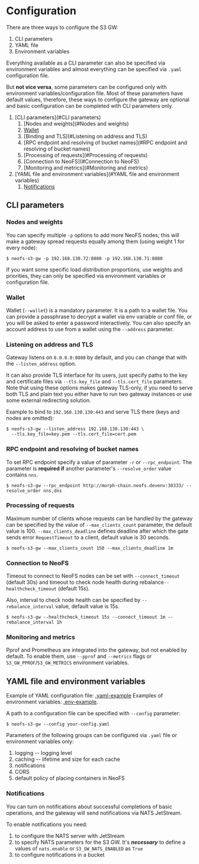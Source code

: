 # Configuration

There are three ways to configure the S3 GW:
1. CLI parameters
2. YAML file 
3. Environment variables

Everything available as a CLI parameter can also be specified via environment variables and almost everything can be 
specified via `.yaml` configuration file. 

But **not vice versa**, some parameters can be configured only with environment variables/configuration file. 
Most of these parameters have default values, therefore, these ways to configure the gateway are optional and 
basic configuration can be completed with CLI parameters only.

1. [CLI parameters](#CLI parameters)
    1. [Nodes and weights](#Nodes and weights)
    2. [Wallet](#Wallet)
    3. [Binding and TLS](#Listening on address and TLS)
    4. [RPC endpoint and resolving of bucket names](#RPC endpoint and resolving of bucket names)
    5. [Processing of requests](#Processing of requests)
    6. [Connection to NeoFS](#Connection to NeoFS)
    7. [Monitoring and metrics](#Monitoring and metrics)
2. [YAML file and environment variables](#YAML file and environment variables)
   1. [Notifications](#Notifications)


## CLI parameters

### Nodes and weights

You can specify multiple `-p` options to add more NeoFS nodes; this will make
a gateway spread requests equally among them (using weight 1 for every node):

```shell
$ neofs-s3-gw -p 192.168.130.72:8080 -p 192.168.130.71:8080
```
If you want some specific load distribution proportions, use weights and priorities, they
can only be specified via environment variables or configuration file.

### Wallet

Wallet (`--wallet`) is a mandatory parameter. It is a path to a wallet file. You can provide a passphrase to decrypt 
a wallet via env variable or conf file, or you will be asked to enter a password interactively.
You can also specify an account address to use from a wallet using the `--address` parameter.

### Listening on address and TLS

Gateway listens on `0.0.0.0:8080` by default, and you can change that with the `--listen_address` option.

It can also provide TLS interface for its users, just specify paths to the key and
certificate files via `--tls.key_file` and `--tls.cert_file` parameters. Note
that using these options makes gateway TLS-only, if you need to serve both TLS
and plain text you either have to run two gateway instances or use some
external redirecting solution.

Example to bind to `192.168.130.130:443` and serve TLS there (keys and nodes are
omitted):

```shell
$ neofs-s3-gw --listen_address 192.168.130.130:443 \
  --tls.key_file=key.pem --tls.cert_file=cert.pem
```

### RPC endpoint and resolving of bucket names

To set RPC endpoint specify a value of parameter `-r` or `--rpc_endpoint`. The parameter is **required if** another 
parameter's `--resolve_order` value contains `nns`.

```shell
$ neofs-s3-gw --rpc_endpoint http://morph-chain.neofs.devenv:30333/ --resolve_order nns,dns
```

### Processing of requests

Maximum number of clients whose requests can be handled by the gateway can be specified by the value of 
`--max_clients_count` parameter, the default value is 100. 
`--max_clients_deadline` defines deadline after which the gate sends error `RequestTimeout` to a client, default value 
is 30 seconds.

```shell
$ neofs-s3-gw --max_clients_count 150 --max_clients_deadline 1m
```

### Connection to NeoFS

Timeout to connect to NeoFS nodes can be set with `--connect_timeout` (default 30s)
and timeout to check node health during rebalance`--healthcheck_timeout` (default 15s).

Also, interval to check node health can be specified by `--rebalance_interval` value, default value is 15s.

```shell
$ neofs-s3-gw --healthcheck_timeout 15s --connect_timeout 1m --rebalance_interval 1h
```

### Monitoring and metrics

Pprof and Prometheus are integrated into the gateway, but not enabled by
default. To enable them, use `--pprof` and `--metrics` flags or
`S3_GW_PPROF`/`S3_GW_METRICS` environment variables.

## YAML file and environment variables

Example of YAML configuration file: [.yaml-example](/config/config.yaml)
Examples of environment variables: [.env-example](/config/config.env).

A path to a configuration file can be specified with `--config` parameter:

```shell
$ neofs-s3-gw --config your-config.yaml
```

Parameters of the following groups can be configured via `.yaml` file or environment variables only:
1. logging -- logging level
2. caching -- lifetime and size for each cache
3. notifications
4. CORS
5. default policy of placing containers in NeoFS

### Notifications

You can turn on notifications about successful completions of basic operations, and the gateway will send notifications 
via NATS JetStream.

To enable notifications you need:
1. to configure the NATS server with JetStream
2. to specify NATS parameters for the S3 GW. It's ***necessary*** to define a values of `nats.enable` or 
`S3_GW_NATS_ENABLED` as `True` 
3. to configure notifications in a bucket

